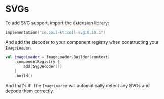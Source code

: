 # SVGs

To add SVG support, import the extension library:

```kotlin
implementation("io.coil-kt:coil-svg:0.10.1")
```

And add the decoder to your component registry when constructing your `ImageLoader`:

```kotlin
val imageLoader = ImageLoader.Builder(context)
    .componentRegistry {
        add(SvgDecoder())
    }
    .build()
```

And that's it! The `ImageLoader` will automatically detect any SVGs and decode them correctly.
